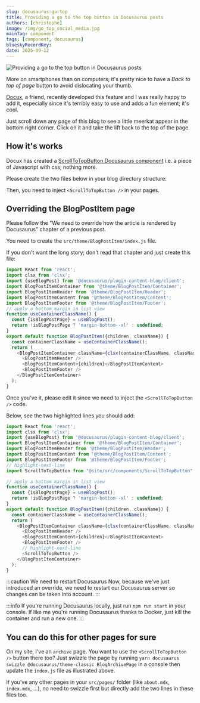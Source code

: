 ```yaml
---
slug: docusaurus-go-top
title: Providing a go to the top button in Docusaurus posts
authors: [christophe]
image: /img/go_top_social_media.jpg
mainTag: component
tags: [component, docusaurus]
blueskyRecordKey:
date: 2025-09-12
---
```


<!-- cspell:ignore  -->

![Providing a go to the top button in Docusaurus posts](/img/go_top_banner.jpg)

More on smartphones than on computers; it's pretty nice to have a *Back to top of page* button to avoid dislocating your thumb.

[Docux](http://docuxlab.com/), a friend, recently developed this feature and I was really happy to add it, especially since it's terribly easy to use and adds a fun element; it's cool.

Just scroll down any page of this blog to see a little meerkat appear in the bottom right corner. Click on it and take the lift back to the top of the page.

<!-- truncate -->

## How it's works

Docux has created a [ScrollToTopButton Docusaurus component](https://github.com/Juniors017/docux-blog/tree/main/src/components/ScrollToTopButton) i.e. a piece of Javascript with css; nothing more.

Please create the two files below in your blog directory structure:

<Snippet filename="src/components/ScrollToTopButton/index.js" source="src/components/ScrollToTopButton/index.js" />

<Snippet filename="src/components/ScrollToTopButton/styles.module.css" source="src/components/ScrollToTopButton/styles.module.css" />

Then, you need to inject `<ScrollToTopButton />` in your pages.

## Overriding the BlogPostItem page

Please follow the "<Link to="/blog/docusaurus-bluesky-share/#we-need-to-override-how-the-article-is-rendered-by-docusaurus">We need to override how the article is rendered by Docusaurus</Link>" chapter of a previous post.

You need to create the `src/theme/BlogPostItem/index.js` file.

If you don't want the long story; don't read that chapter and just create this file:

<Snippet filename="src/theme/BlogPostItem/index.js">

```js
import React from 'react';
import clsx from 'clsx';
import {useBlogPost} from '@docusaurus/plugin-content-blog/client';
import BlogPostItemContainer from '@theme/BlogPostItem/Container';
import BlogPostItemHeader from '@theme/BlogPostItem/Header';
import BlogPostItemContent from '@theme/BlogPostItem/Content';
import BlogPostItemFooter from '@theme/BlogPostItem/Footer';
// apply a bottom margin in list view
function useContainerClassName() {
  const {isBlogPostPage} = useBlogPost();
  return !isBlogPostPage ? 'margin-bottom--xl' : undefined;
}
export default function BlogPostItem({children, className}) {
  const containerClassName = useContainerClassName();
  return (
    <BlogPostItemContainer className={clsx(containerClassName, className)}>
      <BlogPostItemHeader />
      <BlogPostItemContent>{children}</BlogPostItemContent>
      <BlogPostItemFooter />
    </BlogPostItemContainer>
  );
}
```

</Snippet>

Once you've it, please edit it since we need to inject the `<ScrollToTopButton />` code.

Below, see the two highlighted lines you should add:

<Snippet filename="src/theme/BlogPostItem/index.js">

```js
import React from 'react';
import clsx from 'clsx';
import {useBlogPost} from '@docusaurus/plugin-content-blog/client';
import BlogPostItemContainer from '@theme/BlogPostItem/Container';
import BlogPostItemHeader from '@theme/BlogPostItem/Header';
import BlogPostItemContent from '@theme/BlogPostItem/Content';
import BlogPostItemFooter from '@theme/BlogPostItem/Footer';
// highlight-next-line
import ScrollToTopButton from "@site/src/components/ScrollToTopButton";

// apply a bottom margin in list view
function useContainerClassName() {
  const {isBlogPostPage} = useBlogPost();
  return !isBlogPostPage ? 'margin-bottom--xl' : undefined;
}
export default function BlogPostItem({children, className}) {
  const containerClassName = useContainerClassName();
  return (
    <BlogPostItemContainer className={clsx(containerClassName, className)}>
      <BlogPostItemHeader />
      <BlogPostItemContent>{children}</BlogPostItemContent>
      <BlogPostItemFooter />
      // highlight-next-line
      <ScrollToTopButton />
    </BlogPostItemContainer>
  );
}
```

</Snippet>

:::caution We need to restart Docusaurus
Now, because we've just introduced an override, we need to restart our Docusaurus server so changes can be taken into account.
:::

:::info
If you're running Docusaurus locally, just run `npm run start` in your console.
If like me you're running Docusaurus thanks to Docker, just kill the container and run a new one.
:::

## You can do this for other pages for sure

On my site, I've an `archive` page. You want to use the `<ScrollToTopButton />` button there too? Just swizzle the page by running `yarn docusaurus swizzle @docusaurus/theme-classic BlogArchivePage` in a console then update the `index.js` file as illustrated above.

If you've any other pages in your `src/pages/` folder (like `about.mdx`, `index.mdx`, ...), no need to swizzle first but directly add the two lines in these files too.
